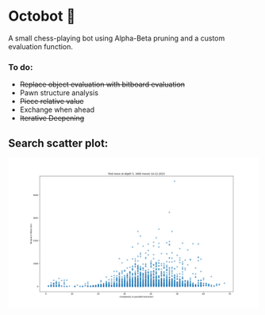# Octobot 🐙

A small chess-playing bot using Alpha-Beta pruning and a custom evaluation function.

### To do:
- ~~Replace object evaluation with bitboard evaluation~~
- Pawn structure analysis
- ~~Piece relative value~~
- Exchange when ahead
- ~~Iterative Deepening~~

## Search scatter plot:
![moves made/search time](OctoBot/src/My%20Bot/graphs/scatterResponse5.png)